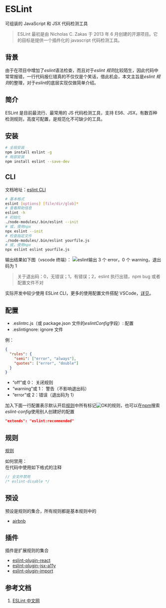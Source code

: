 # ESLint

可组装的 JavaScript 和 JSX 代码检测工具

> ESLint 最初是由 Nicholas C. Zakas 于 2013 年 6 月创建的开源项目。它的目标是提供一个插件化的 javascript 代码检测工具。

## 背景

由于在项目中增加了*eslint*语法检查，而且对于*eslint 规则*比较陌生，因此代码中常常报错，一行代码报仨错真的不仅仅是个笑话，借此机会，本文主旨是*eslint 规则*的整理，对于*eslint*的底层实现仅做简单介绍。

## 简介

ESLint 是目前最流行、最常用的 JS 代码检测工具，支持 ES6、JSX，有数百种检测规则，高度可配置，是规范化不可缺少的工具。

## 安装

```bash
# 全局安装
npm install eslint -g
# 局部安装
npm install eslint --save-dev
```

## CLI

文档地址：[eslint CLI](https://cn.eslint.org/docs/user-guide/command-line-interface)

```bash
# 基本格式
eslint [options] [file/dir/glob]*
# 查看帮助信息
eslint -h
# 初始化
./node-modules/.bin/eslint --init
# 或，使用npx
npx eslint --init
# 检查指定文件
./node-modules/.bin/eslint yourfile.js
# 或，使用npx
npx eslint eslint yourfile.js
```

输出结果如下图（vscode 终端）：
![eslint输出](./images/eslint-cli.png)
3 个 error，0 个 warning，退出码为 1

> 关于退出码：0，无错误；1，有错误；2，eslint 执行出错，npm bug 或者配置文件不对

实际开发中较少使用 ESLint CLI，更多的使用配置文件搭配 VSCode，[详见](./src/tools/eslint-vscode.md)。

## 配置

- .eslintrc.js（或 package.json 文件的*eslintConfig*字段）: 配置
- .eslintignore: ignore 文件

例：

```json
{
  "rules": {
    "semi": ["error", "always"],
    "quotes": ["error", "double"]
  }
}
```

- “off”或 0： 关闭规则
- “warning”或 1： 警告（不影响退出码）
- “error”或 2：错误（退出码为 1）

加入下面一行配置表示默认开启[规则](https://cn.eslint.org/docs/rules/)中所有标记![OK](./images/recommended.png)的规则，也可以在[npm](https://www.npmjs.com/search?q=eslint-config)搜索*eslint-config*使用别人创建好的配置

```json
"extends": "eslint:recommended"
```

## 规则

[规则](/src/tools/eslint-basic.md)

如何禁用：  
在代码中使用如下格式的注释

```javascript
// 全文件禁用
/* eslint-disable */
```

## 预设

预设是规则的集合，所有规则都是基本规则中的

- [airbnb](/src/tools/eslint-preset-airbnb.md)

## 插件

插件是扩展规则的集合

- [eslint-plugin-react](/src/tools/eslint-plugin-react.md)
- [eslint-plugin-jsx-a11y](/src/tools/eslint-plugin-jsx-a11y.md)
- [eslint-plugin-import](/src/tools/eslint-plugin-import.md)

## 参考文档

1. [ESLint 中文网](https://cn.eslint.org/)
